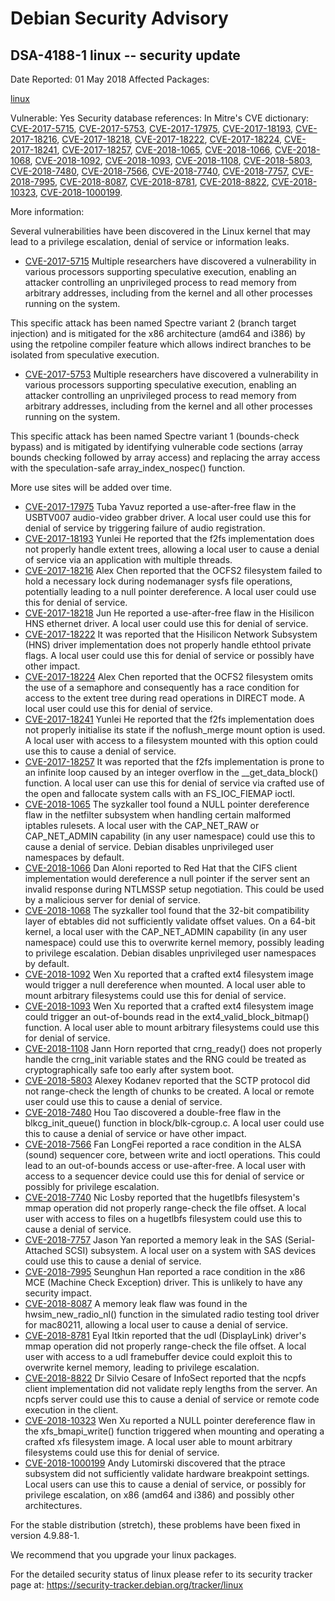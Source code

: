 
Debian Security Advisory
========================


DSA-4188-1 linux -- security update
-----------------------------------



Date Reported:
01 May 2018
Affected Packages:

[linux](https://packages.debian.org/src:linux)

Vulnerable:
Yes
Security database references:
In Mitre's CVE dictionary: [CVE-2017-5715](https://security-tracker.debian.org/tracker/CVE-2017-5715), [CVE-2017-5753](https://security-tracker.debian.org/tracker/CVE-2017-5753), [CVE-2017-17975](https://security-tracker.debian.org/tracker/CVE-2017-17975), [CVE-2017-18193](https://security-tracker.debian.org/tracker/CVE-2017-18193), [CVE-2017-18216](https://security-tracker.debian.org/tracker/CVE-2017-18216), [CVE-2017-18218](https://security-tracker.debian.org/tracker/CVE-2017-18218), [CVE-2017-18222](https://security-tracker.debian.org/tracker/CVE-2017-18222), [CVE-2017-18224](https://security-tracker.debian.org/tracker/CVE-2017-18224), [CVE-2017-18241](https://security-tracker.debian.org/tracker/CVE-2017-18241), [CVE-2017-18257](https://security-tracker.debian.org/tracker/CVE-2017-18257), [CVE-2018-1065](https://security-tracker.debian.org/tracker/CVE-2018-1065), [CVE-2018-1066](https://security-tracker.debian.org/tracker/CVE-2018-1066), [CVE-2018-1068](https://security-tracker.debian.org/tracker/CVE-2018-1068), [CVE-2018-1092](https://security-tracker.debian.org/tracker/CVE-2018-1092), [CVE-2018-1093](https://security-tracker.debian.org/tracker/CVE-2018-1093), [CVE-2018-1108](https://security-tracker.debian.org/tracker/CVE-2018-1108), [CVE-2018-5803](https://security-tracker.debian.org/tracker/CVE-2018-5803), [CVE-2018-7480](https://security-tracker.debian.org/tracker/CVE-2018-7480), [CVE-2018-7566](https://security-tracker.debian.org/tracker/CVE-2018-7566), [CVE-2018-7740](https://security-tracker.debian.org/tracker/CVE-2018-7740), [CVE-2018-7757](https://security-tracker.debian.org/tracker/CVE-2018-7757), [CVE-2018-7995](https://security-tracker.debian.org/tracker/CVE-2018-7995), [CVE-2018-8087](https://security-tracker.debian.org/tracker/CVE-2018-8087), [CVE-2018-8781](https://security-tracker.debian.org/tracker/CVE-2018-8781), [CVE-2018-8822](https://security-tracker.debian.org/tracker/CVE-2018-8822), [CVE-2018-10323](https://security-tracker.debian.org/tracker/CVE-2018-10323), [CVE-2018-1000199](https://security-tracker.debian.org/tracker/CVE-2018-1000199).  

More information:

Several vulnerabilities have been discovered in the Linux kernel that
may lead to a privilege escalation, denial of service or information
leaks.


* [CVE-2017-5715](https://security-tracker.debian.org/tracker/CVE-2017-5715)
Multiple researchers have discovered a vulnerability in various
 processors supporting speculative execution, enabling an attacker
 controlling an unprivileged process to read memory from arbitrary
 addresses, including from the kernel and all other processes
 running on the system.


This specific attack has been named Spectre variant 2 (branch
 target injection) and is mitigated for the x86 architecture (amd64
 and i386) by using the retpoline compiler feature which allows
 indirect branches to be isolated from speculative execution.
* [CVE-2017-5753](https://security-tracker.debian.org/tracker/CVE-2017-5753)
Multiple researchers have discovered a vulnerability in various
 processors supporting speculative execution, enabling an attacker
 controlling an unprivileged process to read memory from arbitrary
 addresses, including from the kernel and all other processes
 running on the system.


This specific attack has been named Spectre variant 1
 (bounds-check bypass) and is mitigated by identifying vulnerable
 code sections (array bounds checking followed by array access) and
 replacing the array access with the speculation-safe
 array\_index\_nospec() function.


More use sites will be added over time.
* [CVE-2017-17975](https://security-tracker.debian.org/tracker/CVE-2017-17975)
Tuba Yavuz reported a use-after-free flaw in the USBTV007
 audio-video grabber driver. A local user could use this for denial
 of service by triggering failure of audio registration.
* [CVE-2017-18193](https://security-tracker.debian.org/tracker/CVE-2017-18193)
Yunlei He reported that the f2fs implementation does not properly
 handle extent trees, allowing a local user to cause a denial of
 service via an application with multiple threads.
* [CVE-2017-18216](https://security-tracker.debian.org/tracker/CVE-2017-18216)
Alex Chen reported that the OCFS2 filesystem failed to hold a
 necessary lock during nodemanager sysfs file operations,
 potentially leading to a null pointer dereference. A local user
 could use this for denial of service.
* [CVE-2017-18218](https://security-tracker.debian.org/tracker/CVE-2017-18218)
Jun He reported a use-after-free flaw in the Hisilicon HNS ethernet
 driver. A local user could use this for denial of service.
* [CVE-2017-18222](https://security-tracker.debian.org/tracker/CVE-2017-18222)
It was reported that the Hisilicon Network Subsystem (HNS) driver
 implementation does not properly handle ethtool private flags. A
 local user could use this for denial of service or possibly have
 other impact.
* [CVE-2017-18224](https://security-tracker.debian.org/tracker/CVE-2017-18224)
Alex Chen reported that the OCFS2 filesystem omits the use of a
 semaphore and consequently has a race condition for access to the
 extent tree during read operations in DIRECT mode. A local user
 could use this for denial of service.
* [CVE-2017-18241](https://security-tracker.debian.org/tracker/CVE-2017-18241)
Yunlei He reported that the f2fs implementation does not properly
 initialise its state if the noflush\_merge mount option is used.
 A local user with access to a filesystem mounted with this option
 could use this to cause a denial of service.
* [CVE-2017-18257](https://security-tracker.debian.org/tracker/CVE-2017-18257)
It was reported that the f2fs implementation is prone to an infinite
 loop caused by an integer overflow in the \_\_get\_data\_block()
 function. A local user can use this for denial of service via
 crafted use of the open and fallocate system calls with an
 FS\_IOC\_FIEMAP ioctl.
* [CVE-2018-1065](https://security-tracker.debian.org/tracker/CVE-2018-1065)
The syzkaller tool found a NULL pointer dereference flaw in the
 netfilter subsystem when handling certain malformed iptables
 rulesets. A local user with the CAP\_NET\_RAW or CAP\_NET\_ADMIN
 capability (in any user namespace) could use this to cause a denial
 of service. Debian disables unprivileged user namespaces by default.
* [CVE-2018-1066](https://security-tracker.debian.org/tracker/CVE-2018-1066)
Dan Aloni reported to Red Hat that the CIFS client implementation
 would dereference a null pointer if the server sent an invalid
 response during NTLMSSP setup negotiation. This could be used
 by a malicious server for denial of service.
* [CVE-2018-1068](https://security-tracker.debian.org/tracker/CVE-2018-1068)
The syzkaller tool found that the 32-bit compatibility layer of
 ebtables did not sufficiently validate offset values. On a 64-bit
 kernel, a local user with the CAP\_NET\_ADMIN capability (in any user
 namespace) could use this to overwrite kernel memory, possibly
 leading to privilege escalation. Debian disables unprivileged user
 namespaces by default.
* [CVE-2018-1092](https://security-tracker.debian.org/tracker/CVE-2018-1092)
Wen Xu reported that a crafted ext4 filesystem image would
 trigger a null dereference when mounted. A local user able
 to mount arbitrary filesystems could use this for denial of
 service.
* [CVE-2018-1093](https://security-tracker.debian.org/tracker/CVE-2018-1093)
Wen Xu reported that a crafted ext4 filesystem image could trigger
 an out-of-bounds read in the ext4\_valid\_block\_bitmap() function. A
 local user able to mount arbitrary filesystems could use this for
 denial of service.
* [CVE-2018-1108](https://security-tracker.debian.org/tracker/CVE-2018-1108)
Jann Horn reported that crng\_ready() does not properly handle the
 crng\_init variable states and the RNG could be treated as
 cryptographically safe too early after system boot.
* [CVE-2018-5803](https://security-tracker.debian.org/tracker/CVE-2018-5803)
Alexey Kodanev reported that the SCTP protocol did not range-check
 the length of chunks to be created. A local or remote user could
 use this to cause a denial of service.
* [CVE-2018-7480](https://security-tracker.debian.org/tracker/CVE-2018-7480)
Hou Tao discovered a double-free flaw in the blkcg\_init\_queue()
 function in block/blk-cgroup.c. A local user could use this to cause
 a denial of service or have other impact.
* [CVE-2018-7566](https://security-tracker.debian.org/tracker/CVE-2018-7566)
Fan LongFei reported a race condition in the ALSA (sound)
 sequencer core, between write and ioctl operations. This could
 lead to an out-of-bounds access or use-after-free. A local user
 with access to a sequencer device could use this for denial of
 service or possibly for privilege escalation.
* [CVE-2018-7740](https://security-tracker.debian.org/tracker/CVE-2018-7740)
Nic Losby reported that the hugetlbfs filesystem's mmap operation
 did not properly range-check the file offset. A local user with
 access to files on a hugetlbfs filesystem could use this to cause
 a denial of service.
* [CVE-2018-7757](https://security-tracker.debian.org/tracker/CVE-2018-7757)
Jason Yan reported a memory leak in the SAS (Serial-Attached
 SCSI) subsystem. A local user on a system with SAS devices
 could use this to cause a denial of service.
* [CVE-2018-7995](https://security-tracker.debian.org/tracker/CVE-2018-7995)
Seunghun Han reported a race condition in the x86 MCE
 (Machine Check Exception) driver. This is unlikely to have
 any security impact.
* [CVE-2018-8087](https://security-tracker.debian.org/tracker/CVE-2018-8087)
A memory leak flaw was found in the hwsim\_new\_radio\_nl() function in
 the simulated radio testing tool driver for mac80211, allowing a
 local user to cause a denial of service.
* [CVE-2018-8781](https://security-tracker.debian.org/tracker/CVE-2018-8781)
Eyal Itkin reported that the udl (DisplayLink) driver's mmap
 operation did not properly range-check the file offset. A local
 user with access to a udl framebuffer device could exploit this to
 overwrite kernel memory, leading to privilege escalation.
* [CVE-2018-8822](https://security-tracker.debian.org/tracker/CVE-2018-8822)
Dr Silvio Cesare of InfoSect reported that the ncpfs client
 implementation did not validate reply lengths from the server. An
 ncpfs server could use this to cause a denial of service or
 remote code execution in the client.
* [CVE-2018-10323](https://security-tracker.debian.org/tracker/CVE-2018-10323)
Wen Xu reported a NULL pointer dereference flaw in the
 xfs\_bmapi\_write() function triggered when mounting and operating a
 crafted xfs filesystem image. A local user able to mount arbitrary
 filesystems could use this for denial of service.
* [CVE-2018-1000199](https://security-tracker.debian.org/tracker/CVE-2018-1000199)
Andy Lutomirski discovered that the ptrace subsystem did not
 sufficiently validate hardware breakpoint settings. Local users
 can use this to cause a denial of service, or possibly for
 privilege escalation, on x86 (amd64 and i386) and possibly other
 architectures.


For the stable distribution (stretch), these problems have been fixed in
version 4.9.88-1.


We recommend that you upgrade your linux packages.


For the detailed security status of linux please refer to its security
tracker page at:
<https://security-tracker.debian.org/tracker/linux>





